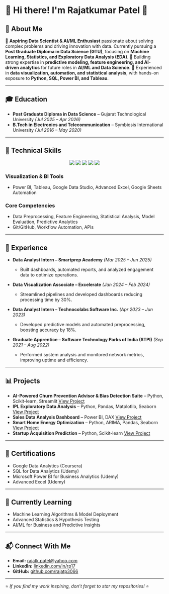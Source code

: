 # 👋 Hi there! I'm Rajatkumar Patel 🚀

## 📌 About Me

🔹 **Aspiring Data Scientist & AI/ML Enthusiast** passionate about solving complex problems and driving innovation with data. Currently pursuing a **Post Graduate Diploma in Data Science (GTU)**, focusing on **Machine Learning, Statistics, and Exploratory Data Analysis (EDA)**.
🔹 Building strong expertise in **predictive modeling, feature engineering, and AI-driven analytics** for future roles in **AI/ML and Data Science**.
🔹 Experienced in **data visualization, automation, and statistical analysis**, with hands-on exposure to **Python, SQL, Power BI, and Tableau**.

---

## 🎓 Education

* **Post Graduate Diploma in Data Science** – Gujarat Technological University *(Jul 2025 – Apr 2026)*
* **B.Tech in Electronics and Telecommunication** – Symbiosis International University *(Jul 2016 – May 2020)*

---

## 🚀 Technical Skills

<p align="center">  
  <img src="https://img.shields.io/badge/Python-3670A0?style=for-the-badge&logo=python&logoColor=white" />  
  <img src="https://img.shields.io/badge/SQL-4479A1?style=for-the-badge&logo=postgresql&logoColor=white" />  
  <img src="https://img.shields.io/badge/Machine%20Learning-F7931E?style=for-the-badge&logo=scikit-learn&logoColor=white" />  
  <img src="https://img.shields.io/badge/Statistics-008080?style=for-the-badge&logoColor=white" />  
  <img src="https://img.shields.io/badge/EDA%20%26%20Data%20Cleaning-FF6F00?style=for-the-badge&logo=data&logoColor=white" />  
</p>  

### **Visualization & BI Tools**

* Power BI, Tableau, Google Data Studio, Advanced Excel, Google Sheets Automation

### **Core Competencies**

* Data Preprocessing, Feature Engineering, Statistical Analysis, Model Evaluation, Predictive Analytics
* Git/GitHub, Workflow Automation, APIs

---

## 💼 Experience

* **Data Analyst Intern – Smartprep Academy** *(Mar 2025 – Jun 2025)*

  * Built dashboards, automated reports, and analyzed engagement data to optimize operations.
* **Data Visualization Associate – Excelerate** *(Jan 2024 – Feb 2024)*

  * Streamlined pipelines and developed dashboards reducing processing time by 30%.
* **Data Analyst Intern – Technocolabs Software Inc.** *(Apr 2023 – Jun 2023)*

  * Developed predictive models and automated preprocessing, boosting accuracy by 18%.
* **Graduate Apprentice – Software Technology Parks of India (STPI)** *(Sep 2021 – Aug 2022)*

  * Performed system analysis and monitored network metrics, improving uptime and efficiency.

---

## 📊 Projects

* **AI-Powered Churn Prevention Advisor & Bias Detection Suite** – Python, Scikit-learn, Streamlit [View Project](https://github.com/rajatp3066/AI-Powered-Churn-Prevention-Advisor)
* **IPL Exploratory Data Analysis** – Python, Pandas, Matplotlib, Seaborn [View Project](https://github.com/rajatp3066/EDA-for-IPL-Dataset)
* **Sales Data Analysis Dashboard** – Power BI, DAX [View Project](https://github.com/rajatp3066/Sales-Data-Analysis-Dashboard)
* **Smart Home Energy Optimization** – Python, ARIMA, Pandas, Seaborn [View Project](https://github.com/rajatp3066/smart-home-energy-optimization)
* **Startup Acquisition Prediction** – Python, Scikit-learn [View Project](https://github.com/rajatp3066/Predictive-Analysis-of-Startup-Acquisition-Status)

---

## 📜 Certifications

* Google Data Analytics (Coursera)
* SQL for Data Analytics (Udemy)
* Microsoft Power BI for Business Analytics (Udemy)
* Advanced Excel (Udemy)

---

## 🌱 Currently Learning

* Machine Learning Algorithms & Model Deployment
* Advanced Statistics & Hypothesis Testing
* AI/ML for Business and Predictive Insights

---

## 📬 Connect With Me

* **Email:** [rajatk.patel@yahoo.com](mailto:rajatk.patel@yahoo.com)
* **LinkedIn:** [linkedin.com/in/rp17](https://www.linkedin.com/in/rp17/)
* **GitHub:** [github.com/rajatp3066](https://github.com/rajatp3066)

---

⭐ *If you find my work inspiring, don’t forget to star my repositories!* ⭐
